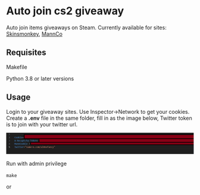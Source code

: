 # Auto join cs2 giveaway

Auto join items giveaways on Steam. Currently available for sites: [Skinsmonkey](https://skinsmonkey.com/free-csgo-skins), [MannCo](https://mannco.store/)

## Requisites

Makefile

Python 3.8 or later versions

## Usage

Login to your giveaway sites. Use Inspector->Network to get your cookies. Create a **.env** file in the same folder, fill in as the image below, Twitter token is to join with your twitter url.

![](./Capture.PNG)

Run with admin privilege

`
    make
`

or
